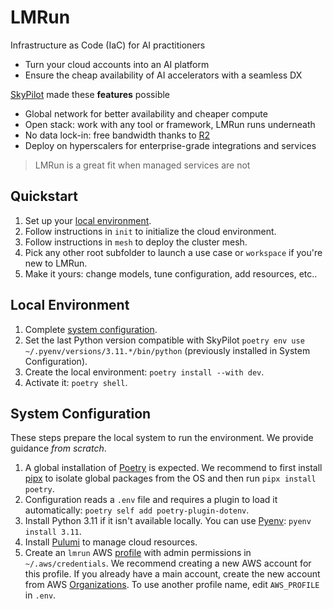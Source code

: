 # LMRun

Infrastructure as Code (IaC) for AI practitioners
- Turn your cloud accounts into an AI platform
- Ensure the cheap availability of AI accelerators with a seamless DX

[SkyPilot](https://github.com/skypilot-org/skypilot) made these **features** possible
- Global network for better availability and cheaper compute
- Open stack: work with any tool or framework, LMRun runs underneath
- No data lock-in: free bandwidth thanks to [R2](https://www.cloudflare.com/developer-platform/products/r2/)
- Deploy on hyperscalers for enterprise-grade integrations and services

> LMRun is a great fit when managed services are not

## Quickstart
1. Set up your [local environment](#local-environment).
2. Follow instructions in `init` to initialize the cloud environment.
3. Follow instructions in `mesh` to deploy the cluster mesh.
4. Pick any other root subfolder to launch a use case or `workspace` if you're new to LMRun. 
5. Make it yours: change models, tune configuration, add resources, etc..

## Local Environment
1. Complete [system configuration](#system-configuration).
2. Set the last Python version compatible with SkyPilot `poetry env use ~/.pyenv/versions/3.11.*/bin/python` (previously installed in System Configuration).
3. Create the local environment: `poetry install --with dev`.
4. Activate it: `poetry shell`.

## System Configuration
These steps prepare the local system to run the environment. We provide guidance *from scratch*.
1. A global installation of [Poetry](https://python-poetry.org) is expected. We recommend to first install [pipx](https://pipx.pypa.io/stable/) to isolate global packages from the OS and then run `pipx install poetry`.
2. Configuration reads a `.env` file and requires a plugin to load it automatically: `poetry self add poetry-plugin-dotenv`.
3. Install Python 3.11 if it isn't available locally. You can use [Pyenv](https://github.com/pyenv/pyenv?tab=readme-ov-file#installation): `pyenv install 3.11`.
4. Install [Pulumi](https://www.pulumi.com/docs/install/) to manage cloud resources.
5. Create an `lmrun` AWS [profile](https://docs.aws.amazon.com/cli/v1/userguide/cli-configure-files.html) with admin permissions in `~/.aws/credentials`. We recommend creating a new AWS account for this profile. If you already have a main account, create the new account from AWS [Organizations](https://docs.aws.amazon.com/organizations/latest/userguide/orgs_introduction.html). To use another profile name, edit `AWS_PROFILE` in `.env`.

